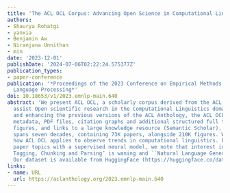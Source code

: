 ```yaml
---
title: 'The ACL OCL Corpus: Advancing Open Science in Computational Linguistics'
authors:
- Shaurya Rohatgi
- yanxia
- Benjamin Aw
- Niranjana Unnithan
- min
date: '2023-12-01'
publishDate: '2024-07-06T02:22:24.575377Z'
publication_types:
- paper-conference
publication: '*Proceedings of the 2023 Conference on Empirical Methods in Natural
  Language Processing*'
doi: 10.18653/v1/2023.emnlp-main.640
abstract: 'We present ACL OCL, a scholarly corpus derived from the ACL Anthology to
  assist Open scientific research in the Computational Linguistics domain. Integrating
  and enhancing the previous versions of the ACL Anthology, the ACL OCL contributes
  metadata, PDF files, citation graphs and additional structured full texts with sections,
  figures, and links to a large knowledge resource (Semantic Scholar). The ACL OCL
  spans seven decades, containing 73K papers, alongside 210K figures. We spotlight
  how ACL OCL applies to observe trends in computational linguistics. By detecting
  paper topics with a supervised neural model, we note that interest in ``Syntax:
  Tagging, Chunking and Parsing″ is waning and ``Natural Language Generation″ is resurging.
  Our dataset is available from HuggingFace (https://huggingface.co/datasets/WINGNUS/ACL-OCL).'
links:
- name: URL
  url: https://aclanthology.org/2023.emnlp-main.640
---
```

